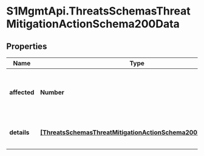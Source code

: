 # S1MgmtApi.ThreatsSchemasThreatMitigationActionSchema200Data

## Properties
Name | Type | Description | Notes
------------ | ------------- | ------------- | -------------
**affected** | **Number** | Number of entities affected by the requested operation | [optional] 
**details** | [**[ThreatsSchemasThreatMitigationActionSchema200DataDetails]**](ThreatsSchemasThreatMitigationActionSchema200DataDetails.md) | Single threat mitigation information | [optional] 


